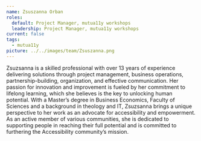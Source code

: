```yaml
---
name: Zsuszanna Orban
roles:
  default: Project Manager, mutua11y workshops
  leadership: Project Manager, mutua11y workshops
current: false
tags:
  - mutua11y
picture: ../../images/team/Zsuszanna.png
---
```


Zsuzsanna is a skilled professional with over 13 years of experience delivering solutions through project management, business operations, partnership-building, organization, and effective communication. Her passion for innovation and improvement is fueled by her commitment to lifelong learning, which she believes is the key to unlocking human potential. With a Master’s degree in Business Economics, Faculty of Sciences and a background in theology and IT, Zsuzsanna brings a unique perspective to her work as an advocate for accessibility and empowerment. As an active member of various communities, she is dedicated to supporting people in reaching their full potential and is committed to furthering the Accessibility community’s mission.
